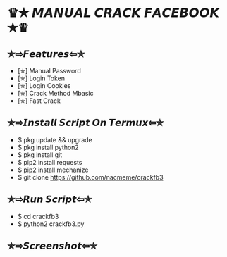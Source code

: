 # ♛✭ 𝙈𝘼𝙉𝙐𝘼𝙇 𝘾𝙍𝘼𝘾𝙆 𝙁𝘼𝘾𝙀𝘽𝙊𝙊𝙆 ✭♛
## ✯⇨𝙁𝙚𝙖𝙩𝙪𝙧𝙚𝙨⇦✯
- [✯] Manual Password
- [✯] Login Token
- [✯] Login Cookies
- [✯] Crack Method Mbasic
- [✯] Fast Crack
## ✯⇨𝙄𝙣𝙨𝙩𝙖𝙡𝙡 𝙎𝙘𝙧𝙞𝙥𝙩 𝙊𝙣 𝙏𝙚𝙧𝙢𝙪𝙭⇦✯
- $ pkg update && upgrade
- $ pkg install python2
- $ pkg install git
- $ pip2 install requests
- $ pip2 install mechanize
- $ git clone https://github.com/nacmeme/crackfb3
## ✯⇨𝙍𝙪𝙣 𝙎𝙘𝙧𝙞𝙥𝙩⇦✯
- $ cd crackfb3
- $ python2 crackfb3.py
## ✯⇨𝙎𝙘𝙧𝙚𝙚𝙣𝙨𝙝𝙤𝙩⇦✯

